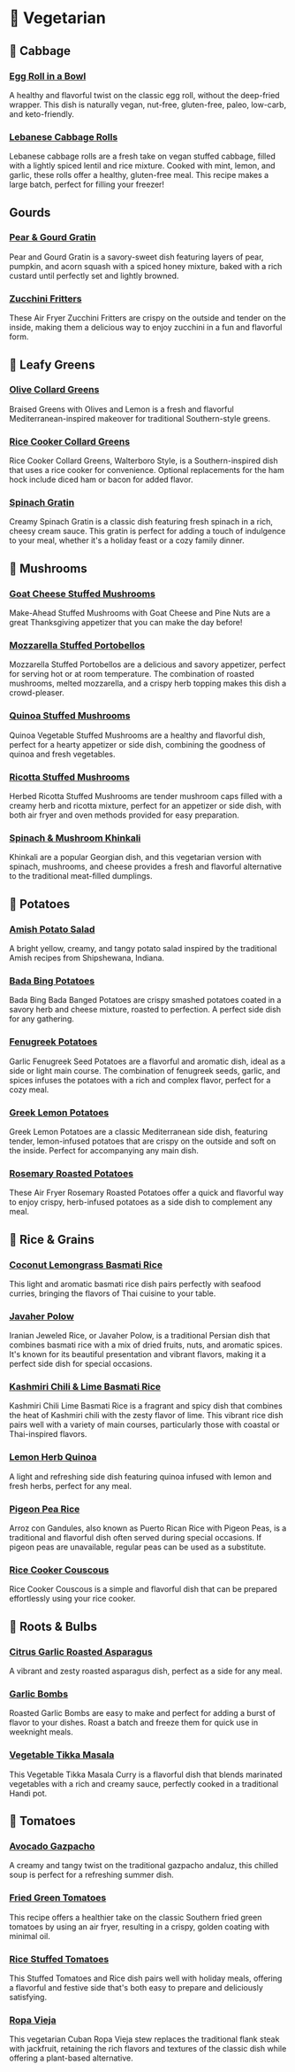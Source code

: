 # &#127813; Vegetarian

## &#129367; Cabbage
### [Egg Roll in a Bowl](egg-roll-bowl.adoc)
A healthy and flavorful twist on the classic egg roll, without the deep-fried wrapper. This dish is naturally vegan, nut-free, gluten-free, paleo, low-carb, and keto-friendly.
### [Lebanese Cabbage Rolls](lebanese-cabbage-rolls.adoc)
Lebanese cabbage rolls are a fresh take on vegan stuffed cabbage, filled with a lightly spiced lentil and rice mixture. Cooked with mint, lemon, and garlic, these rolls offer a healthy, gluten-free meal. This recipe makes a large batch, perfect for filling your freezer!

## Gourds
### [Pear &amp; Gourd Gratin](pear-gourd-gratin.adoc)
Pear and Gourd Gratin is a savory-sweet dish featuring layers of pear, pumpkin, and acorn squash with a spiced honey mixture, baked with a rich custard until perfectly set and lightly browned.
### [Zucchini Fritters](zucchini-fritters.adoc)
These Air Fryer Zucchini Fritters are crispy on the outside and tender on the inside, making them a delicious way to enjoy zucchini in a fun and flavorful form.

## &#129388; Leafy Greens
### [Olive Collard Greens](olive-collard-greens.adoc)
Braised Greens with Olives and Lemon is a fresh and flavorful Mediterranean-inspired makeover for traditional Southern-style greens.
### [Rice Cooker Collard Greens](rice-cooker-collard-greens.adoc)
Rice Cooker Collard Greens, Walterboro Style, is a Southern-inspired dish that uses a rice cooker for convenience. Optional replacements for the ham hock include diced ham or bacon for added flavor.
### [Spinach Gratin](spinach-gratin.adoc)
Creamy Spinach Gratin is a classic dish featuring fresh spinach in a rich, cheesy cream sauce. This gratin is perfect for adding a touch of indulgence to your meal, whether it's a holiday feast or a cozy family dinner.

## &#127812; Mushrooms
### [Goat Cheese Stuffed Mushrooms](goat-cheese-mushrooms.adoc)
Make-Ahead Stuffed Mushrooms with Goat Cheese and Pine Nuts are a great Thanksgiving appetizer that you can make the day before!
### [Mozzarella Stuffed Portobellos](mozzarella-stuffed-portobellos.adoc)
Mozzarella Stuffed Portobellos are a delicious and savory appetizer, perfect for serving hot or at room temperature. The combination of roasted mushrooms, melted mozzarella, and a crispy herb topping makes this dish a crowd-pleaser.
### [Quinoa Stuffed Mushrooms](quinoa-stuffed-mushrooms.adoc)
Quinoa Vegetable Stuffed Mushrooms are a healthy and flavorful dish, perfect for a hearty appetizer or side dish, combining the goodness of quinoa and fresh vegetables.
### [Ricotta Stuffed Mushrooms](ricotta-stuffed-mushrooms.adoc)
Herbed Ricotta Stuffed Mushrooms are tender mushroom caps filled with a creamy herb and ricotta mixture, perfect for an appetizer or side dish, with both air fryer and oven methods provided for easy preparation.
### [Spinach &amp; Mushroom Khinkali](spinach-mushroom-khinkali.adoc)
Khinkali are a popular Georgian dish, and this vegetarian version with spinach, mushrooms, and cheese provides a fresh and flavorful alternative to the traditional meat-filled dumplings.

## &#129364; Potatoes
### [Amish Potato Salad](amish-potato-salad.adoc)
A bright yellow, creamy, and tangy potato salad inspired by the traditional Amish recipes from Shipshewana, Indiana.
### [Bada Bing Potatoes](bada-bing-potatoes.adoc)
Bada Bing Bada Banged Potatoes are crispy smashed potatoes coated in a savory herb and cheese mixture, roasted to perfection. A perfect side dish for any gathering.
### [Fenugreek Potatoes](fenugreek-potatoes.adoc)
Garlic Fenugreek Seed Potatoes are a flavorful and aromatic dish, ideal as a side or light main course. The combination of fenugreek seeds, garlic, and spices infuses the potatoes with a rich and complex flavor, perfect for a cozy meal.
### [Greek Lemon Potatoes](greek-lemon-potatoes.adoc)
Greek Lemon Potatoes are a classic Mediterranean side dish, featuring tender, lemon-infused potatoes that are crispy on the outside and soft on the inside. Perfect for accompanying any main dish.
### [Rosemary Roasted Potatoes](rosemary-roasted-potatoes.adoc)
These Air Fryer Rosemary Roasted Potatoes offer a quick and flavorful way to enjoy crispy, herb-infused potatoes as a side dish to complement any meal.

## &#127834; Rice &amp; Grains
### [Coconut Lemongrass Basmati Rice](coconut-lemongrass-basmati-rice.adoc)
This light and aromatic basmati rice dish pairs perfectly with seafood curries, bringing the flavors of Thai cuisine to your table.
### [Javaher Polow](javaher-polow.adoc)
Iranian Jeweled Rice, or Javaher Polow, is a traditional Persian dish that combines basmati rice with a mix of dried fruits, nuts, and aromatic spices. It's known for its beautiful presentation and vibrant flavors, making it a perfect side dish for special occasions.
### [Kashmiri Chili &amp; Lime Basmati Rice](kashmiri-lime-rice.adoc)
Kashmiri Chili Lime Basmati Rice is a fragrant and spicy dish that combines the heat of Kashmiri chili with the zesty flavor of lime. This vibrant rice dish pairs well with a variety of main courses, particularly those with coastal or Thai-inspired flavors.
### [Lemon Herb Quinoa](lemon-herb-quinoa.adoc)
A light and refreshing side dish featuring quinoa infused with lemon and fresh herbs, perfect for any meal.
### [Pigeon Pea Rice](pigeon-pea-rice.adoc)
Arroz con Gandules, also known as Puerto Rican Rice with Pigeon Peas, is a traditional and flavorful dish often served during special occasions. If pigeon peas are unavailable, regular peas can be used as a substitute.
### [Rice Cooker Couscous](rice-cooker-couscous.adoc)
Rice Cooker Couscous is a simple and flavorful dish that can be prepared effortlessly using your rice cooker.

## &#129365; Roots &amp; Bulbs
### [Citrus Garlic Roasted Asparagus](citrus-garlic-roasted-asparagus.adoc)
A vibrant and zesty roasted asparagus dish, perfect as a side for any meal.
### [Garlic Bombs](garlic-bombs.adoc)
Roasted Garlic Bombs are easy to make and perfect for adding a burst of flavor to your dishes. Roast a batch and freeze them for quick use in weeknight meals.
### [Vegetable Tikka Masala](vegetable-tikka-masala.adoc)
This Vegetable Tikka Masala Curry is a flavorful dish that blends marinated vegetables with a rich and creamy sauce, perfectly cooked in a traditional Handi pot.

## &#127813; Tomatoes
### [Avocado Gazpacho](avocado-gazpacho.adoc)
A creamy and tangy twist on the traditional gazpacho andaluz, this chilled soup is perfect for a refreshing summer dish.
### [Fried Green Tomatoes](fried-green-tomatoes.adoc)
This recipe offers a healthier take on the classic Southern fried green tomatoes by using an air fryer, resulting in a crispy, golden coating with minimal oil.
### [Rice Stuffed Tomatoes](rice-stuffed-tomatoes.adoc)
This Stuffed Tomatoes and Rice dish pairs well with holiday meals, offering a flavorful and festive side that's both easy to prepare and deliciously satisfying.
### [Ropa Vieja](ropa-vieja.adoc)
This vegetarian Cuban Ropa Vieja stew replaces the traditional flank steak with jackfruit, retaining the rich flavors and textures of the classic dish while offering a plant-based alternative.
